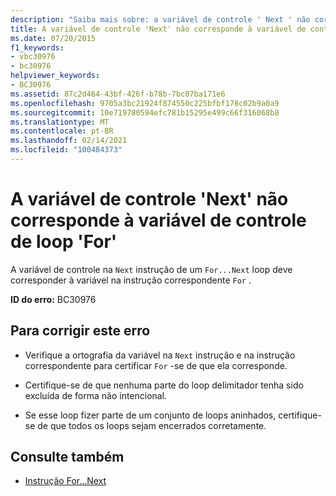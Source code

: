 ```yaml
---
description: "Saiba mais sobre: a variável de controle ' Next ' não corresponde à variável de controle de loop ' for '"
title: A variável de controle 'Next' não corresponde à variável de controle de loop 'For'
ms.date: 07/20/2015
f1_keywords:
- vbc30976
- bc30976
helpviewer_keywords:
- BC30976
ms.assetid: 87c2d464-43bf-426f-b78b-7bc07ba171e6
ms.openlocfilehash: 9705a3bc21924f874550c225bfbf178c02b9a0a9
ms.sourcegitcommit: 10e719780594efc781b15295e499c66f316068b8
ms.translationtype: MT
ms.contentlocale: pt-BR
ms.lasthandoff: 02/14/2021
ms.locfileid: "100484373"
---
```

# <a name="next-control-variable-does-not-match-for-loop-control-variable"></a>A variável de controle 'Next' não corresponde à variável de controle de loop 'For'

A variável de controle na `Next` instrução de um `For...Next` loop deve corresponder à variável na instrução correspondente `For` .  
  
 **ID do erro:** BC30976  
  
## <a name="to-correct-this-error"></a>Para corrigir este erro  
  
- Verifique a ortografia da variável na `Next` instrução e na instrução correspondente para certificar `For` -se de que ela corresponde.  
  
- Certifique-se de que nenhuma parte do loop delimitador tenha sido excluída de forma não intencional.  
  
- Se esse loop fizer parte de um conjunto de loops aninhados, certifique-se de que todos os loops sejam encerrados corretamente.  
  
## <a name="see-also"></a>Consulte também

- [Instrução For...Next](../language-reference/statements/for-next-statement.md)
